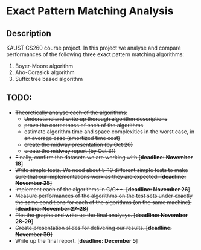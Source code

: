 Exact Pattern Matching Analysis
===============================

## Description

KAUST CS260 course project.
In this project we analyse and compare performances of the following three exact pattern matching algorithms:

1. Boyer-Moore algorithm
2. Aho-Corasick algorithm
3. Suffix tree based algorithm

## TODO:
* ~~Theoretically analyse each of the algorithms:~~
  - ~~Understand and write up thorough algorithm descriptions~~
  - ~~prove the correctness of each of the algorithms~~
  - ~~estimate algorithm time and space complexities in the worst case, in an average case (amortized time cost)~~
  - ~~create the midway presentation (by Oct 20)~~
  - ~~create the midway report (by Oct 31)~~
* ~~Finally, confirm the datasets we are working with [**deadline: November 18**]~~
* ~~Write simple tests. We need about 5-10 different simple tests to make sure that our implementations work as they are expected. [**deadline: November 25**]~~
* ~~Implement each of the algorithms in C/C++. [**deadline: November 26**]~~
* ~~Measure performances of the algorithms on the test sets under exactly the same conditions for each of the algorithms (on the same machine). [**deadline: November 27-28**]~~
* ~~Plot the graphs and write up the final analysys. [**deadline: November 28-29**]~~
* ~~Create presentation slides for delivering our results. [**deadline: November 30**]~~
* Write up the final report. [**deadline: December 5**]

